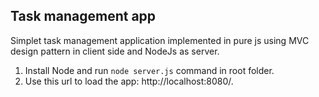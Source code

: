 ## Task management app
Simplet task management application implemented in pure js using MVC design pattern in client side and NodeJs as server.

1. Install Node and run ```node server.js``` command in root folder.
2. Use this url to load the app: http://localhost:8080/.

